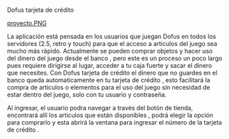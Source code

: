 Dofus tarjeta de crédito

[proyecto.PNG](.media/img_0.png)

La aplicación está pensada en los usuarios que juegan Dofus en todos los servidores (2.5, retro y touch) para que el acceso a articulos del juego sea mucho más rápido. Actualmente se pueden comprar objetos y hacer uso del dinero del juego desde el banco , pero este es un proceso un poco largo pues requiere dirigirse al lugar, acceder a tu caja fuerte y sacar el dinero que necesites. Con Dofus tarjeta de crédito el dinero que no guardes en el banco queda automaticamente en tu tarjeta de crédito , esto facilitará la compra de articulos o elementos para el uso del juego sin necesidad de estar dentro del juego, solo con tu usuario y contraseña.

Al ingresar, el usuario podra navegar a través del botón de tienda, encontrará allí los articulos que están disponibles , podrá elegir la opción para comprarlo y esta abrirá la ventana para ingresar el número de la tarjeta de crédito .